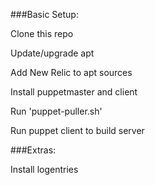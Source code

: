 ###Basic Setup:

Clone this repo

Update/upgrade apt

Add New Relic to apt sources

Install puppetmaster and client

Run 'puppet-puller.sh'

Run puppet client to build server

###Extras:

Install logentries
